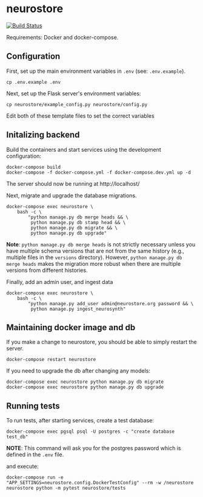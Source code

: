 # neurostore

[![Build Status](https://travis-ci.com/PsychoinformaticsLab/neurostore.svg?branch=master)](https://travis-ci.com/PsychoinformaticsLab/neurostore)

Requirements: Docker and docker-compose.

## Configuration
First, set up the main environment variables in `.env` (see: `.env.example`).

    cp .env.example .env

Next, set up the Flask server's environment variables:

    cp neurostore/example_config.py neurostore/config.py


Edit both of these template files to set the correct variables

## Initalizing backend
Build the containers and start services using the development configuration:

    docker-compose build
    docker-compose -f docker-compose.yml -f docker-compose.dev.yml up -d

The server should now be running at http://localhost/

Next, migrate and upgrade the database migrations.

    docker-compose exec neurostore \
        bash -c \
            "python manage.py db merge heads && \
             python manage.py db stamp head && \
             python manage.py db migrate && \
             python manage.py db upgrade"

**Note**: `python manage.py db merge heads` is not strictly necessary
unless you have multiple schema versions that are not from the same history
(e.g., multiple files in the `versions` directory).
However, `python manage.py db merge heads` makes the migration more robust
when there are multiple versions from different histories.

Finally, add an admin user, and ingest data

    docker-compose exec neurostore \
        bash -c \
            "python manage.py add_user admin@neurostore.org password && \
             python manage.py ingest_neurosynth"


## Maintaining docker image and db
If you make a change to neurostore, you should be able to simply restart the server.

    docker-compose restart neurostore

If you need to upgrade the db after changing any models:

    docker-compose exec neurostore python manage.py db migrate
    docker-compose exec neurostore python manage.py db upgrade


## Running tests
To run tests, after starting services, create a test database:

    docker-compose exec pgsql psql -U postgres -c "create database test_db"

**NOTE**: This command will ask you for the postgres password which is defined
in the `.env` file.

and execute:

    docker-compose run -e "APP_SETTINGS=neurostore.config.DockerTestConfig" --rm -w /neurostore neurostore python -m pytest neurostore/tests
